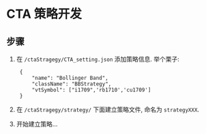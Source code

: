 # CTA 策略开发

## 步骤

1. 在 `/ctaStragegy/CTA_setting.json` 添加策略信息. 举个栗子:

        {
            "name": "Bollinger Band",
            "className": "BBStrategy",
            "vtSymbol": ["i1709",'rb1710','cu1709']
        }

2. 在 `/ctaStragegy/strategy/` 下面建立策略文件, 命名为 `strategyXXX`.

3. 开始建立策略...
